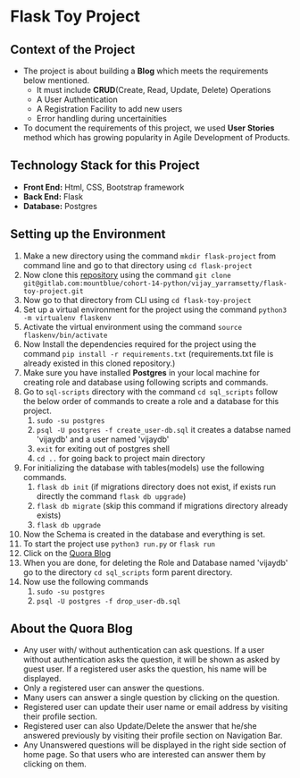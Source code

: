 # Flask Toy Project

## Context of the Project
* The project is about building a **Blog** which meets the requirements below mentioned.
  * It must include **CRUD**(Create, Read, Update, Delete) Operations
  * A User Authentication
  * A Registration Facility to add new users
  * Error handling during uncertainities
* To document the requirements of this project, we used **User Stories** method which has growing popularity in Agile Development of Products. 
  
## Technology Stack for this Project
* **Front End:** Html, CSS, Bootstrap framework
* **Back End:** Flask
* **Database:** Postgres

## Setting up the Environment
1. Make a new directory using the command `mkdir flask-project` from command line and go to that directory using `cd flask-project`
1. Now clone this [repository](https://gitlab.com/mountblue/cohort-14-python/vijay_yarramsetty/flask-toy-project) using the command `git clone git@gitlab.com:mountblue/cohort-14-python/vijay_yarramsetty/flask-toy-project.git` 
1. Now go to that directory from CLI using `cd flask-toy-project`
1. Set up a virtual environment for the project using the command `python3 -m virtualenv flaskenv`
2. Activate the virtual environment using the command `source flaskenv/bin/activate`
3. Now Install the dependencies required for the project using the command `pip install -r requirements.txt` (requirements.txt file is already existed in this cloned repository.)
4. Make sure you have installed **Postgres** in your local machine for creating role and database using following scripts and commands.
5. Go to `sql-scripts` directory with the command `cd sql_scripts` follow the below order of commands to create a role and a database for this project. 
   1. `sudo -su postgres`
   2. `psql -U postgres -f create_user-db.sql` it creates a databse named 'vijaydb' and a user named 'vijaydb'
   3. `exit` for exiting out of postgres shell
   4. `cd ..` for going back to project main directory
6. For initializing the database with tables(models) use the following commands.
   1. `flask db init` (if migrations directory does not exist, if exists run directly the command `flask db upgrade`)
   2. `flask db migrate` (skip this command if migrations directory already exists)
   3. `flask db upgrade`
7. Now the Schema is created in the database and everything is set.
8. To start the project use `python3 run.py` or `flask run`
9. Click on the [Quora Blog](http://127.0.0.1:5000)
10. When you are done, for deleting the Role and Database named 'vijaydb' go to the directory `cd sql_scripts` form parent directory.
11. Now use the following commands
    1.  `sudo -su postgres`
    2.  `psql -U postgres -f drop_user-db.sql`

## About the Quora Blog
* Any user with/ without authentication can ask questions. If a user without authentication asks the question, it will be shown as asked by guest user. If a registered user asks the question, his name will be displayed.
* Only a registered user can answer the questions.
* Many users can answer a single question by clicking on the question.
* Registered user can update their user name or email address by visiting their profile section.
* Registered user can also Update/Delete the answer that he/she answered previously by visiting their profile section on Navigation Bar.
* Any Unanswered questions will be displayed in the right side section of home page. So that users who are interested can answer them by clicking on them.